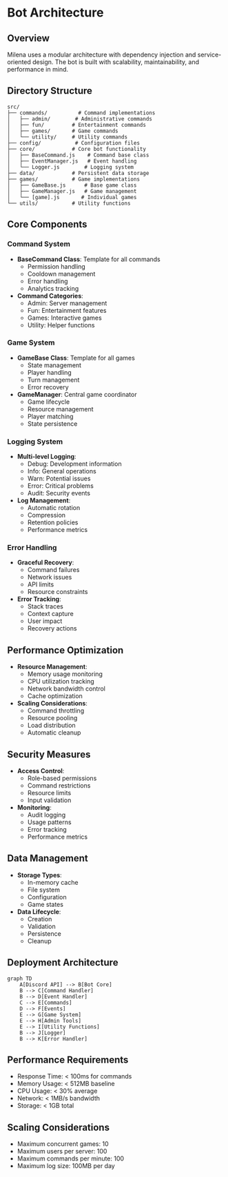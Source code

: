 # Bot Architecture

## Overview
Milena uses a modular architecture with dependency injection and service-oriented design. The bot is built with scalability, maintainability, and performance in mind.

## Directory Structure
```
src/
├── commands/          # Command implementations
│   ├── admin/        # Administrative commands
│   ├── fun/         # Entertainment commands
│   ├── games/       # Game commands
│   └── utility/     # Utility commands
├── config/           # Configuration files
├── core/            # Core bot functionality
│   ├── BaseCommand.js    # Command base class
│   ├── EventManager.js   # Event handling
│   └── Logger.js        # Logging system
├── data/            # Persistent data storage
├── games/           # Game implementations
│   ├── GameBase.js      # Base game class
│   ├── GameManager.js   # Game management
│   └── [game].js       # Individual games
└── utils/           # Utility functions
```

## Core Components

### Command System
- **BaseCommand Class**: Template for all commands
  - Permission handling
  - Cooldown management
  - Error handling
  - Analytics tracking
- **Command Categories**:
  - Admin: Server management
  - Fun: Entertainment features
  - Games: Interactive games
  - Utility: Helper functions

### Game System
- **GameBase Class**: Template for all games
  - State management
  - Player handling
  - Turn management
  - Error recovery
- **GameManager**: Central game coordinator
  - Game lifecycle
  - Resource management
  - Player matching
  - State persistence

### Logging System
- **Multi-level Logging**:
  - Debug: Development information
  - Info: General operations
  - Warn: Potential issues
  - Error: Critical problems
  - Audit: Security events
- **Log Management**:
  - Automatic rotation
  - Compression
  - Retention policies
  - Performance metrics

### Error Handling
- **Graceful Recovery**:
  - Command failures
  - Network issues
  - API limits
  - Resource constraints
- **Error Tracking**:
  - Stack traces
  - Context capture
  - User impact
  - Recovery actions

## Performance Optimization
- **Resource Management**:
  - Memory usage monitoring
  - CPU utilization tracking
  - Network bandwidth control
  - Cache optimization
- **Scaling Considerations**:
  - Command throttling
  - Resource pooling
  - Load distribution
  - Automatic cleanup

## Security Measures
- **Access Control**:
  - Role-based permissions
  - Command restrictions
  - Resource limits
  - Input validation
- **Monitoring**:
  - Audit logging
  - Usage patterns
  - Error tracking
  - Performance metrics

## Data Management
- **Storage Types**:
  - In-memory cache
  - File system
  - Configuration
  - Game states
- **Data Lifecycle**:
  - Creation
  - Validation
  - Persistence
  - Cleanup

<!-- 
Internal Development Notes:
- Consider implementing Redis for better caching
- Monitor memory usage during game sessions
- Implement automatic backup system
- Add performance benchmarking
- Consider containerization for easier deployment
-->

## Deployment Architecture
```mermaid
graph TD
    A[Discord API] --> B[Bot Core]
    B --> C[Command Handler]
    B --> D[Event Handler]
    C --> E[Commands]
    D --> F[Events]
    E --> G[Game System]
    E --> H[Admin Tools]
    E --> I[Utility Functions]
    B --> J[Logger]
    B --> K[Error Handler]
```

## Performance Requirements
- Response Time: < 100ms for commands
- Memory Usage: < 512MB baseline
- CPU Usage: < 30% average
- Network: < 1MB/s bandwidth
- Storage: < 1GB total

## Scaling Considerations
- Maximum concurrent games: 10
- Maximum users per server: 100
- Maximum commands per minute: 100
- Maximum log size: 100MB per day
